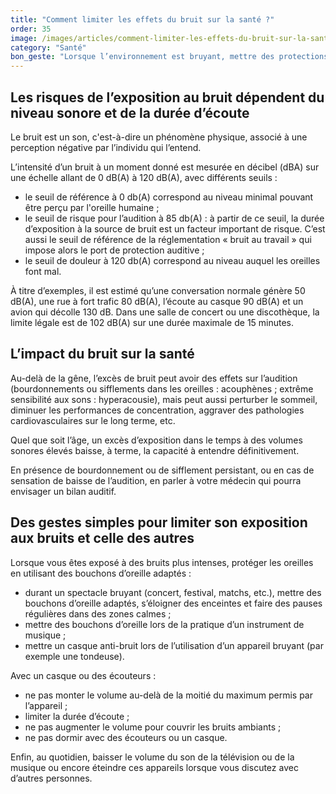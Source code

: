 ```yaml
---
title: "Comment limiter les effets du bruit sur la santé ?"
order: 35
image: /images/articles/comment-limiter-les-effets-du-bruit-sur-la-sante.jpg
category: "Santé"
bon_geste: "Lorsque l’environnement est bruyant, mettre des protections auditives et faire des pauses régulières dans des lieux calmes."
---
```


## Les risques de l’exposition au bruit dépendent du niveau sonore et de la durée d’écoute

Le bruit est un son, c'est-à-dire un phénomène physique, associé à une perception négative par l’individu qui l’entend.

L’intensité d’un bruit à un moment donné est mesurée en décibel (dBA) sur une échelle allant de 0 dB(A) à 120 dB(A), avec différents seuils : 
- le seuil de référence à 0 db(A) correspond au niveau minimal pouvant être perçu par l'oreille humaine ;
- le seuil de risque pour l’audition à 85 db(A) : à partir de ce seuil, la durée d’exposition à la source de bruit est un facteur important de risque. C’est aussi le seuil de référence de la réglementation « bruit au travail » qui impose alors le port de protection auditive ;
- le seuil de douleur à 120 db(A) correspond au niveau auquel les oreilles font mal.
 
À titre d’exemples, il est estimé qu’une conversation normale génère 50 dB(A), une rue à fort trafic 80 dB(A), l’écoute au casque 90 dB(A) et un avion qui décolle 130 dB. Dans une salle de concert ou une discothèque, la limite légale est de 102 dB(A) sur une durée maximale de 15 minutes.
	
## L’impact du bruit sur la santé

Au-delà de la gêne, l’excès de bruit peut avoir des effets sur l’audition (bourdonnements ou sifflements dans les oreilles : acouphènes ; extrême sensibilité aux sons : hyperacousie), mais peut aussi perturber le sommeil, diminuer les performances de concentration, aggraver des pathologies cardiovasculaires sur le long terme, etc. 

Quel que soit l’âge, un excès d’exposition dans le temps à des volumes sonores élevés baisse, à terme, la capacité à entendre définitivement.
 
En présence de bourdonnement ou de sifflement persistant, ou en cas de sensation de baisse de l’audition, en parler à votre médecin qui pourra envisager un bilan auditif.

## Des gestes simples pour limiter son exposition aux bruits et celle des autres

Lorsque vous êtes exposé à des bruits plus intenses, protéger les oreilles en utilisant des bouchons d’oreille adaptés :
- durant un spectacle bruyant (concert, festival, matchs, etc.), mettre des bouchons d’oreille adaptés, s’éloigner des enceintes et faire des pauses régulières dans des zones calmes ;
- mettre des bouchons d’oreille lors de la pratique d’un instrument de musique ;
- mettre un casque anti-bruit lors de l’utilisation d’un appareil bruyant (par exemple une tondeuse).
 
Avec un casque ou des écouteurs : 
- ne pas monter le volume au-delà de la moitié du maximum permis par l’appareil ;
- limiter la durée d’écoute ;
- ne pas augmenter le volume pour couvrir les bruits ambiants ;
- ne pas dormir avec des écouteurs ou un casque.

Enfin, au quotidien, baisser le volume du son de la télévision ou de la musique ou encore éteindre ces appareils lorsque vous discutez avec d’autres personnes.
